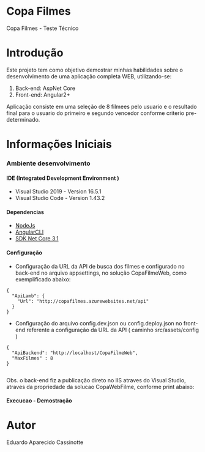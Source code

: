 # Copa Filmes
Copa Filmes - Teste Técnico 

# Introdução 

Este projeto tem como objetivo demostrar minhas habilidades sobre o desenvolvimento de uma aplicação completa WEB, utilizando-se:

1.	Back-end: AspNet Core
2.  Front-end: Angular2+

Aplicação consiste em uma seleção de 8 filmees pelo usuario e o resultado final para o usuario do primeiro e segundo vencedor conforme criterio pre-determinado.

# Informações Iniciais

### Ambiente desenvolvimento

#### IDE (Integrated Development Environment )
* Visual Studio 2019  - Version 16.5.1
* Visual Studio Code - Version 1.43.2

#### Dependencias

* [NodeJs](https://nodejs.org/en/)
* [AngularCLI](https://cli.angular.io/)
* [SDK Net Core 3.1](https://dotnet.microsoft.com/download/dotnet-core/3.1)

#### Configuração 

* Configuração da URL da API de busca dos filmes e configurado no back-end no arquivo appsettings, no solução CopaFilmeWeb, como exemplificado abaixo: 

```
{
  "ApiLamb": {
    "Url": "http://copafilmes.azurewebsites.net/api"
  }
}

```
* Configuração do arquivo config.dev.json ou config.deploy.json no front-end referente a configuração da URL da API ( caminho src/assets/config )

```
{
  "ApiBackend": "http://localhost/CopaFilmeWeb",
  "MaxFilmes" : 8
}


```

Obs. o back-end fiz a publicação direto no IIS atraves do Visual Studio, atraves da propriedade da solucao CopaWebFilme, conforme print abaixo:

#### Execucao - Demostração




# Autor
Eduardo Aparecido Cassinotte
